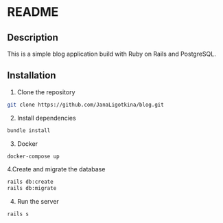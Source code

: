 # README

## Description

This is a simple blog application build with Ruby on Rails and PostgreSQL.

## Installation

1. Clone the repository

```bash
git clone https://github.com/JanaLigotkina/blog.git
```

2. Install dependencies

```bash
bundle install
```

3. Docker

```bash
docker-compose up
```

4.Create and migrate the database

```bash
rails db:create
rails db:migrate
```

4. Run the server

```bash
rails s
```


